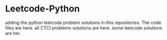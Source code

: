 # Leetcode-Python
adding the python leetcode problem solutions in this repositories. 
The code files are here.
all CTCI problems solutions are here.
some leetcode solutions are her.





































































































































































































































































































































































































































































































































































































































































